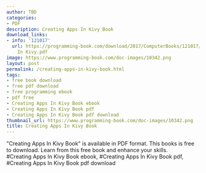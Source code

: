 ```yaml
---
author: TBD
categories:
- PDF
description: Creating Apps In Kivy Book
download_links:
- info: '121017'
  url: https://programming-book.com/download/2017/ComputerBooks/121017/Creating Apps
    In Kivy.pdf
image: https://www.programming-book.com/doc-images/10342.png
layout: post
permalink: /creating-apps-in-kivy-book.html
tags:
- free book download
- free pdf download
- free programming ebook
- pdf free
- Creating Apps In Kivy Book ebook
- Creating Apps In Kivy Book pdf
- Creating Apps In Kivy Book pdf download
thumbnail_url: https://www.programming-book.com/doc-images/10342.png
title: Creating Apps In Kivy Book
---
```


 
<div class="item-desc text-justify">
  "Creating Apps In Kivy Book" is available in PDF format. This books is free to download. Learn from this free book and enhance your skills.
  <br>
  #Creating Apps In Kivy Book ebook, #Creating Apps In Kivy Book pdf, #Creating Apps In Kivy Book pdf download
</div>